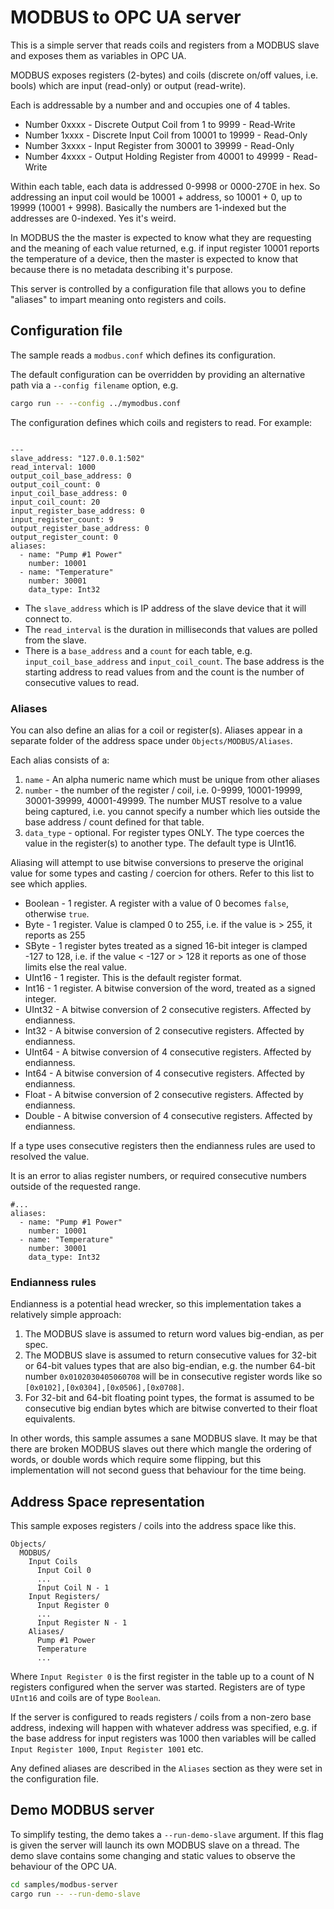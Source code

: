 # MODBUS to OPC UA server

This is a simple server that reads coils and registers from a MODBUS slave and exposes them as variables in OPC UA.

MODBUS exposes registers (2-bytes) and coils (discrete on/off values, i.e. bools) which are input (read-only)
or output (read-write). 

Each is addressable by a number and and occupies one of 4 tables.

* Number 0xxxx - Discrete Output Coil from 1 to 9999 - Read-Write
* Number 1xxxx - Discrete Input Coil from 10001 to 19999 - Read-Only
* Number 3xxxx - Input Register from 30001 to 39999 - Read-Only
* Number 4xxxx - Output Holding Register from 40001 to 49999 - Read-Write

Within each table, each data is addressed 0-9998 or 0000-270E in hex. So addressing an input coil would be
10001 + address, so 10001 + 0, up to 19999 (10001 + 9998). Basically the numbers are 1-indexed but the addresses
are 0-indexed. Yes it's weird. 

In MODBUS the the master is expected to know what they are requesting and the meaning of each value returned, e.g. if
input register 10001 reports the temperature of a device, then the master is expected to know that because there is no
metadata describing it's purpose. 

This server is controlled by a configuration file that allows you to define "aliases" to impart meaning onto registers
and coils.

## Configuration file

The sample reads a `modbus.conf` which defines its configuration. 

The default configuration can be overridden by providing an alternative path via a `--config filename` option, e.g.

```bash
cargo run -- --config ../mymodbus.conf
```

The configuration defines which coils and registers to read. For example:

```

---
slave_address: "127.0.0.1:502"
read_interval: 1000
output_coil_base_address: 0
output_coil_count: 0
input_coil_base_address: 0
input_coil_count: 20
input_register_base_address: 0
input_register_count: 9
output_register_base_address: 0
output_register_count: 0
aliases:
  - name: "Pump #1 Power"
    number: 10001
  - name: "Temperature"
    number: 30001
    data_type: Int32
```

* The `slave_address` which is IP address of the slave device that it will connect to.
* The `read_interval` is the duration in milliseconds that values are polled from the slave.
* There is a `base_address` and a `count` for each table, e.g. `input_coil_base_address` and `input_coil_count`. The
 base address is the starting address to read values from and the count is the number of consecutive values to read.


### Aliases

You can also define an alias for a coil or register(s). Aliases appear in a separate folder of the address space under 
`Objects/MODBUS/Aliases`.

Each alias consists of a:

1. `name` - An alpha numeric name which must be unique from other aliases
2. `number` - the number of the register / coil, i.e. 0-9999, 10001-19999, 30001-39999, 40001-49999. The number MUST resolve to a
value being captured, i.e. you cannot specify a number which lies outside the base address / count defined for that table.
3. `data_type` - optional. For register types ONLY. The type coerces the value in the register(s) to another type. The default type is UInt16.

Aliasing will attempt to use bitwise conversions to preserve the original value for some types and casting / coercion 
for others. Refer to this list to see which applies.

* Boolean - 1 register. A register with a value of 0 becomes `false`, otherwise `true`. 
* Byte - 1 register. Value is clamped 0 to 255, i.e. if the value is > 255, it reports as 255
* SByte - 1 register bytes treated as a signed 16-bit integer is clamped -127 to 128, i.e. if the value < -127 or > 128 it reports as one of those limits else the real value.
* UInt16 - 1 register. This is the default register format.
* Int16 - 1 register. A bitwise conversion of the word, treated as a signed integer.
* UInt32 - A bitwise conversion of 2 consecutive registers. Affected by endianness.
* Int32 - A bitwise conversion of 2 consecutive registers. Affected by endianness.
* UInt64 - A bitwise conversion of 4 consecutive registers. Affected by endianness.
* Int64 - A bitwise conversion of 4 consecutive registers. Affected by endianness.
* Float - A bitwise conversion of 2 consecutive registers. Affected by endianness.
* Double - A bitwise conversion of 4 consecutive registers. Affected by endianness.

If a type uses consecutive registers then the endianness rules are used to resolved the value. 

It is an error to alias register numbers, or required consecutive numbers outside of the requested range.

```
#...
aliases:
  - name: "Pump #1 Power"
    number: 10001
  - name: "Temperature"
    number: 30001
    data_type: Int32
```

### Endianness rules

Endianness is a potential head wrecker, so this implementation takes a relatively simple approach:

1. The MODBUS slave is assumed to return word values big-endian, as per spec.
2. The MODBUS slave is assumed to return consecutive values for 32-bit or 64-bit values types that are also big-endian,
 e.g. the number 64-bit number `0x0102030405060708` will be in consecutive register words like so `[0x0102],[0x0304],[0x0506],[0x0708]`.
3. For 32-bit and 64-bit floating point types, the format is assumed to be consecutive big endian bytes which are bitwise
converted to their float equivalents. 
 
In other words, this sample assumes a sane MODBUS slave. It may be that there are broken MODBUS slaves out there which mangle
the ordering of words, or double words which require some flipping, but this implementation will not second guess
that behaviour for the time being.

## Address Space representation

This sample exposes registers / coils into the address space like this.

```
Objects/
  MODBUS/
    Input Coils
      Input Coil 0
      ...
      Input Coil N - 1
    Input Registers/
      Input Register 0
      ...
      Input Register N - 1
    Aliases/
      Pump #1 Power
      Temperature
      ...
```

Where `Input Register 0` is the first register in the table up to a count of N registers configured
when the server was started. Registers are of type `UInt16` and coils are of type `Boolean`.
 
If the server is configured to reads registers / coils from a non-zero base address, indexing
will happen with whatever address was specified, e.g. if the base address for input registers was 1000 then
variables will be called `Input Register 1000`, `Input Register 1001` etc.

Any defined aliases are described in the `Aliases` section as they were set in the configuration file. 

## Demo MODBUS server

To simplify testing, the demo takes a `--run-demo-slave` argument. If this flag is given the
server will launch its own MODBUS slave on a thread. The demo slave contains some changing and static
values to observe the behaviour of the OPC UA.

```bash
cd samples/modbus-server
cargo run -- --run-demo-slave
```
